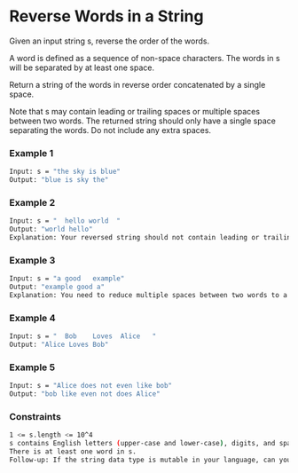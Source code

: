 # Reverse Words in a String

Given an input string s, reverse the order of the words.

A word is defined as a sequence of non-space characters. The words in s will be separated by at least one space.

Return a string of the words in reverse order concatenated by a single space.

Note that s may contain leading or trailing spaces or multiple spaces between two words. The returned string should only have a single space separating the words. Do not include any extra spaces.

### Example 1
```sh
Input: s = "the sky is blue"
Output: "blue is sky the"
```

### Example 2
```sh
Input: s = "  hello world  "
Output: "world hello"
Explanation: Your reversed string should not contain leading or trailing spaces.
```

### Example 3
```sh
Input: s = "a good   example"
Output: "example good a"
Explanation: You need to reduce multiple spaces between two words to a single space in the reversed string.
```

### Example 4
```sh
Input: s = "  Bob    Loves  Alice   "
Output: "Alice Loves Bob"
```

### Example 5
```sh
Input: s = "Alice does not even like bob"
Output: "bob like even not does Alice"
```

### Constraints
```sh
1 <= s.length <= 10^4
s contains English letters (upper-case and lower-case), digits, and spaces ' '.
There is at least one word in s.
Follow-up: If the string data type is mutable in your language, can you solve it in-place with O(1) extra space?
```
